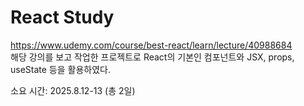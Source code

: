 React Study
===========

https://www.udemy.com/course/best-react/learn/lecture/40988684   
해당 강의를 보고 작업한 프로젝트로 React의 기본인 컴포넌트와 JSX, props, useState 등을 활용하였다.   

소요 시간: 2025.8.12-13 (총 2일)

